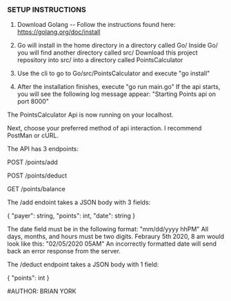 ### SETUP INSTRUCTIONS ###

1) Download Golang -- Follow the instructions found here: https://golang.org/doc/install

2) Go will install in the home directory in a directory called Go/
   Inside Go/ you will find another directory called src/
   Download this project repository into src/ into a directory called PointsCalculator
   
3) Use the cli to go to Go/src/PointsCalculator and execute "go install"

4) After the installation finishes, execute "go run main.go"
   If the api starts, you will see the following log message appear:
   "Starting Points api on port 8000"
   
The PointsCalculator Api is now running on your localhost.

Next, choose your preferred method of api interaction. I recommend PostMan or cURL.

The API has 3 endpoints:

POST    /points/add

POST    /points/deduct

GET     /points/balance


The /add endoint takes a JSON body with 3 fields:

{
  "payer": string,
  "points": int,
  "date": string
}

The date field must be in the following format:  "mm/dd/yyyy hhPM"
All days, months, and hours must be two digits.  Febraury 5th 2020, 8 am would look like this: "02/05/2020 05AM"
An incorrectly formatted date will send back an error response from the server.

The /deduct endpoint takes a JSON body with 1 field:

{
  "points": int
}

#AUTHOR:
BRIAN YORK
